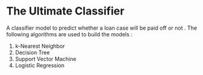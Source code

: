 
# The Ultimate Classifier
A classifier model to predict whether a loan case will be paid off or not .
The following algorithms are used to build the models :
1) k-Nearest Neighbor  
2) Decision Tree
3) Support Vector Machine
4) Logistic Regression
